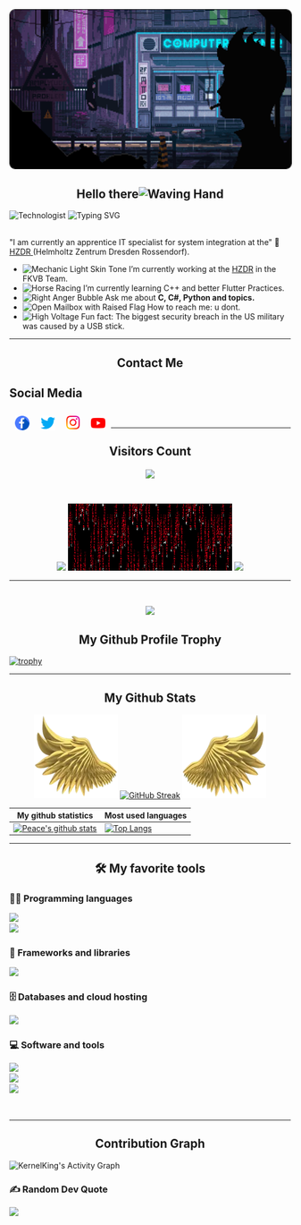 <!DOCTYPE html>
<html>
 <head>
 </head>
  <body>
<!-- Start My Basic Information -->
<section>
  <img src="https://github.com/KernalKing/KernalKing/blob/main/smoke.gif" style="border:1px solid black; border-radius: 10px;" />
   <h1 align="center">Hello there<img src="https://raw.githubusercontent.com/Tarikul-Islam-Anik/Animated-Fluent-Emojis/master/Emojis/Hand%20gestures/Waving%20Hand.png" alt="Waving Hand" width="32" height="32" /></h1>
   <div>
   <img src="https://raw.githubusercontent.com/Tarikul-Islam-Anik/Animated-Fluent-Emojis/master/Emojis/People/Technologist.png" alt="Technologist" width="40" height="40" />
   <img src="https://readme-typing-svg.demolab.com?font=Fira+Code&weight=600&size=24&pause=1000&color=FFFFFF&background=28FF1100&center=true&vCenter=true&random=false&width=345&height=33&lines=I+am+KernalKing" alt="Typing SVG"   />
   </div>

   <br/>
   <p>
    "I am currently an apprentice IT specialist for system integration at the" 🏫 <a href="https://www.hzdr.de/" target="_blank"> HZDR </a>  (Helmholtz Zentrum Dresden Rossendorf).
   </p>
  <ul>
    <li><img src="https://raw.githubusercontent.com/Tarikul-Islam-Anik/Animated-Fluent-Emojis/master/Emojis/People%20with%20professions/Mechanic%20Light%20Skin%20Tone.png" alt="Mechanic Light Skin Tone" width="15" height="15" /> I’m currently working at the <a href="https://www.hzdr.de">HZDR</a> in the FKVB Team.</li>
    <li><img src="https://raw.githubusercontent.com/Tarikul-Islam-Anik/Animated-Fluent-Emojis/master/Emojis/People/Horse%20Racing.png" alt="Horse Racing" width="15" height="15" /> I’m currently learning C++ and better Flutter Practices.</li>
    <li><img src="https://raw.githubusercontent.com/Tarikul-Islam-Anik/Animated-Fluent-Emojis/master/Emojis/Smilies/Right%20Anger%20Bubble.png" alt="Right Anger Bubble" width="15" height="15" /> Ask me about <strong>C, C#, Python and topics.</strong></li>
    <li><img src="https://raw.githubusercontent.com/Tarikul-Islam-Anik/Animated-Fluent-Emojis/master/Emojis/Objects/Open%20Mailbox%20with%20Raised%20Flag.png" alt="Open Mailbox with Raised Flag" width="15" height="15" /> How to reach me: u dont.</li>
    <li><img src="https://raw.githubusercontent.com/Tarikul-Islam-Anik/Animated-Fluent-Emojis/master/Emojis/Travel%20and%20places/High%20Voltage.png" alt="High Voltage" width="15" height="15" /> Fun fact: The biggest security breach in the US military was caused by a USB stick.</li>
  </ul>
   <hr>
</section>
<!-- End My Basic Information -->

<!-- Start Contact Me -->

<section>
 <p align="center">
 <h2 align="center">Contact Me </h2>
 </section>

## Social Media

<section>
  <a href="" target="_blank">
   <img style="padding: 10px;" align="left" alt="KernalKing_ | Facebook" width="26px" src="https://raw.githubusercontent.com/RomjanHossain/RomjanHossain/master/facebook.svg" />
</a>
  <a href="https://twitter.com/KernalKing_" target="_blank">
    <img style="padding: 10px;" align="left" alt="KernalKing_ | Twitter" width="26px" src="https://raw.githubusercontent.com/RomjanHossain/RomjanHossain/master/Twitter.svg" />
  </a>
  <a href="" target="_blank">
    <img style="padding: 10px;" align="left" alt="KernalKing_| Instagram" width="24px" src="https://raw.githubusercontent.com/RomjanHossain/RomjanHossain/master/Instagram.svg" />
  </a>
  <a href="" target="_blank">
   <img style="padding: 10px;" align="left" alt="KernalKing_ | Youtube" width="26px" src="https://raw.githubusercontent.com/RomjanHossain/RomjanHossain/master/youtube.svg" />
</a>

<br>
<hr>
</section>
<!-- End Social Media -->

<!-- START Visitor Count -->
<div align="center">
<h2 align="centre">Visitors Count</h2>  
<p align="center">
<img align="center" src="https://profile-counter.glitch.me/{KernalKing}/count.svg" />
</p> 
<br>
</div>
<p align="center">
<img align="" height='120px' src="https://github.com/RomjanHossain/RomjanHossain/blob/2e3a61f0ac3f3ed08293b0e7437f3256fbeff717/Geometric%20White.gif?raw=true" />
<img align="" height='120px' src="https://github.com/KernalKing/KernalKing/blob/main/redmatrix.gif" />
<img align="" height='120px' src="https://github.com/RomjanHossain/RomjanHossain/blob/2e3a61f0ac3f3ed08293b0e7437f3256fbeff717/Geometric%20White.gif?raw=true" />
</p>
<hr>
<!-- End Visitor Count -->

​

<!-- START NEW SECTION -->
<p align="center">
  <img width="100" src="https://user-images.githubusercontent.com/6661165/91657958-61b4fd00-eb00-11ea-9def-dc7ef5367e34.png" />  
  <h2 align="center">My Github Profile Trophy</h2>
</p>

[![trophy](https://github-profile-trophy.vercel.app/?username=KernalKing&theme=radical&margin-w=40&margin-h=40)](https://github.com/Cyebukayire)

<hr>

<!-- START NEW SECTION -->
<p align="center">
 <h2 align="center">My Github Stats</h2>

  <p align="center">
  <a>
    <img height="150" width="150" src="https://raw.githubusercontent.com/RomjanHossain/RomjanHossain/master/left.webp">
    <a href="https://git.io/streak-stats"><img src="https://streak-stats.demolab.com?user=KernalKing&theme=whatsapp-dark2&mode=weekly" alt="GitHub Streak" /></a>
    <img height="150" width="150" src="https://raw.githubusercontent.com/RomjanHossain/RomjanHossain/master/right.webp">
  </a>
</p>

| My github statistics                                                                                                                                                      | Most used languages                                                                                                                                                                                                   |
| ------------------------------------------------------------------------------------------------------------------------------------------------------------------------- | --------------------------------------------------------------------------------------------------------------------------------------------------------------------------------------------------------------------- |
| [![Peace's github stats](https://github-readme-stats.vercel.app/api?username=KernalKing&show_icons=true&theme=dark&hide_title=true)](https://github.com/KernalKing) | [![Top Langs](https://github-readme-stats.vercel.app/api/top-langs/?username=KernalKing&hide=html,css&langs_count=10&layout=compact&show_icons=true&theme=dark&hide_title=true)](https://github.com/KernalKing) |

<hr>
<!-- &layout=compact -->

<!-- START My favorite tools -->
<h2 align="center">🛠️ My favorite tools</h2>

### 👨‍💻 Programming languages

<p>
 
  <a href="https://skillicons.dev">
    <img src="https://skillicons.dev/icons?i=html,css,md,c,cs,cpp" />
  </a>
  <br/>
  <a href="https://skillicons.dev">
    <img src="https://skillicons.dev/icons?i=python,rust,javascript,htmx" />
  </a>
</p>

### 🧰 Frameworks and libraries

<p>
 <a href="https://skillicons.dev">
    <img src="https://skillicons.dev/icons?i=flutter,django" />
  </a>
</p>

### 🗄️ Databases and cloud hosting

<p>
<a href="https://skillicons.dev">
    <img src="https://skillicons.dev/icons?i=firebase,sqlite,mysql," />
  </a>
</p>

### 💻 Software and tools

<p>
<a href="https://skillicons.dev">
    <img src="https://skillicons.dev/icons?i=linux" />
</a>
<br/>
<a href="https://skillicons.dev">
    <img src="https://skillicons.dev/icons?i=git,github," />
</a>
<br/>
<a href="https://skillicons.dev">
    <img src="https://skillicons.dev/icons?i=bash,vim,neovim,vscode,androidstudio" />
</a>
<br/>
</p>
 <br>
<hr>
<!-- End My favorite tools -->

<!-- START NEW SECTION -->
<p align="center">
 <h2 align="center">Contribution Graph</h2>
<p>
<img alt="KernelKing's Activity Graph" src="https://github-readme-activity-graph.vercel.app/graph?username=KernalKing&theme=github-compact" />

</p>
<h3>✍️ Random Dev Quote</h3>

<img src="https://quotes-github-readme.vercel.app/api?type=horizontal&theme=gruvbox" />
</body>
</html>

